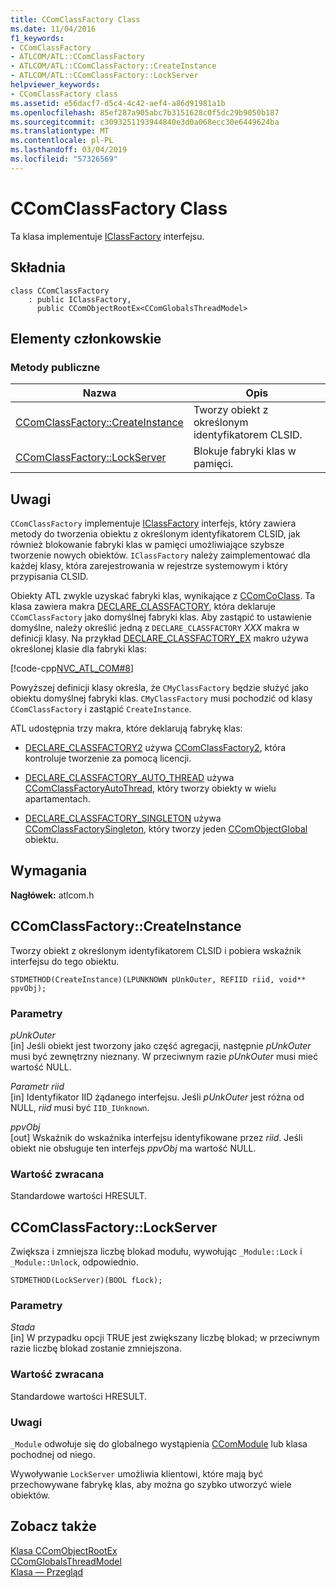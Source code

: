 ```yaml
---
title: CComClassFactory Class
ms.date: 11/04/2016
f1_keywords:
- CComClassFactory
- ATLCOM/ATL::CComClassFactory
- ATLCOM/ATL::CComClassFactory::CreateInstance
- ATLCOM/ATL::CComClassFactory::LockServer
helpviewer_keywords:
- CComClassFactory class
ms.assetid: e56dacf7-d5c4-4c42-aef4-a86d91981a1b
ms.openlocfilehash: 85ef287a905abc7b3151628c0f5dc29b9050b187
ms.sourcegitcommit: c3093251193944840e3d0a068ecc30e6449624ba
ms.translationtype: MT
ms.contentlocale: pl-PL
ms.lasthandoff: 03/04/2019
ms.locfileid: "57326569"
---
```

# <a name="ccomclassfactory-class"></a>CComClassFactory Class

Ta klasa implementuje [IClassFactory](/windows/desktop/api/unknwnbase/nn-unknwnbase-iclassfactory) interfejsu.

## <a name="syntax"></a>Składnia

```
class CComClassFactory
    : public IClassFactory,
      public CComObjectRootEx<CComGlobalsThreadModel>
```

## <a name="members"></a>Elementy członkowskie

### <a name="public-methods"></a>Metody publiczne

|Nazwa|Opis|
|----------|-----------------|
|[CComClassFactory::CreateInstance](#createinstance)|Tworzy obiekt z określonym identyfikatorem CLSID.|
|[CComClassFactory::LockServer](#lockserver)|Blokuje fabryki klas w pamięci.|

## <a name="remarks"></a>Uwagi

`CComClassFactory` implementuje [IClassFactory](/windows/desktop/api/unknwnbase/nn-unknwnbase-iclassfactory) interfejs, który zawiera metody do tworzenia obiektu z określonym identyfikatorem CLSID, jak również blokowanie fabryki klas w pamięci umożliwiające szybsze tworzenie nowych obiektów. `IClassFactory` należy zaimplementować dla każdej klasy, która zarejestrowania w rejestrze systemowym i który przypisania CLSID.

Obiekty ATL zwykle uzyskać fabryki klas, wynikające z [CComCoClass](../../atl/reference/ccomcoclass-class.md). Ta klasa zawiera makra [DECLARE_CLASSFACTORY](aggregation-and-class-factory-macros.md#declare_classfactory), która deklaruje `CComClassFactory` jako domyślnej fabryki klas. Aby zastąpić to ustawienie domyślne, należy określić jedną z `DECLARE_CLASSFACTORY` *XXX* makra w definicji klasy. Na przykład [DECLARE_CLASSFACTORY_EX](aggregation-and-class-factory-macros.md#declare_classfactory_ex) makro używa określonej klasie dla fabryki klas:

[!code-cpp[NVC_ATL_COM#8](../../atl/codesnippet/cpp/ccomclassfactory-class_1.h)]

Powyższej definicji klasy określa, że `CMyClassFactory` będzie służyć jako obiektu domyślnej fabryki klas. `CMyClassFactory` musi pochodzić od klasy `CComClassFactory` i zastąpić `CreateInstance`.

ATL udostępnia trzy makra, które deklarują fabrykę klas:

- [DECLARE_CLASSFACTORY2](aggregation-and-class-factory-macros.md#declare_classfactory2) używa [CComClassFactory2](../../atl/reference/ccomclassfactory2-class.md), która kontroluje tworzenie za pomocą licencji.

- [DECLARE_CLASSFACTORY_AUTO_THREAD](aggregation-and-class-factory-macros.md#declare_classfactory_auto_thread) używa [CComClassFactoryAutoThread](../../atl/reference/ccomclassfactoryautothread-class.md), który tworzy obiekty w wielu apartamentach.

- [DECLARE_CLASSFACTORY_SINGLETON](aggregation-and-class-factory-macros.md#declare_classfactory_singleton) używa [CComClassFactorySingleton](../../atl/reference/ccomclassfactorysingleton-class.md), który tworzy jeden [CComObjectGlobal](../../atl/reference/ccomobjectglobal-class.md) obiektu.

## <a name="requirements"></a>Wymagania

**Nagłówek:** atlcom.h

##  <a name="createinstance"></a>  CComClassFactory::CreateInstance

Tworzy obiekt z określonym identyfikatorem CLSID i pobiera wskaźnik interfejsu do tego obiektu.

```
STDMETHOD(CreateInstance)(LPUNKNOWN pUnkOuter, REFIID riid, void** ppvObj);
```

### <a name="parameters"></a>Parametry

*pUnkOuter*<br/>
[in] Jeśli obiekt jest tworzony jako część agregacji, następnie *pUnkOuter* musi być zewnętrzny nieznany. W przeciwnym razie *pUnkOuter* musi mieć wartość NULL.

*Parametr riid*<br/>
[in] Identyfikator IID żądanego interfejsu. Jeśli *pUnkOuter* jest różna od NULL, *riid* musi być `IID_IUnknown`.

*ppvObj*<br/>
[out] Wskaźnik do wskaźnika interfejsu identyfikowane przez *riid*. Jeśli obiekt nie obsługuje ten interfejs *ppvObj* ma wartość NULL.

### <a name="return-value"></a>Wartość zwracana

Standardowe wartości HRESULT.

##  <a name="lockserver"></a>  CComClassFactory::LockServer

Zwiększa i zmniejsza liczbę blokad modułu, wywołując `_Module::Lock` i `_Module::Unlock`, odpowiednio.

```
STDMETHOD(LockServer)(BOOL fLock);
```

### <a name="parameters"></a>Parametry

*Stada*<br/>
[in] W przypadku opcji TRUE jest zwiększany liczbę blokad; w przeciwnym razie liczbę blokad zostanie zmniejszona.

### <a name="return-value"></a>Wartość zwracana

Standardowe wartości HRESULT.

### <a name="remarks"></a>Uwagi

`_Module` odwołuje się do globalnego wystąpienia [CComModule](../../atl/reference/ccommodule-class.md) lub klasa pochodnej od niego.

Wywoływanie `LockServer` umożliwia klientowi, które mają być przechowywane fabrykę klas, aby można go szybko utworzyć wiele obiektów.

## <a name="see-also"></a>Zobacz także

[Klasa CComObjectRootEx](../../atl/reference/ccomobjectrootex-class.md)<br/>
[CComGlobalsThreadModel](atl-typedefs.md#ccomglobalsthreadmodel)<br/>
[Klasa — Przegląd](../../atl/atl-class-overview.md)
